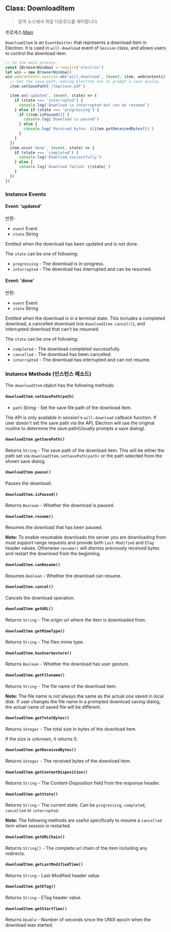 ## Class: DownloadItem

> 원격 소스에서 파일 다운로드를 제어합니다.

프로세스:[Main](../glossary.md#main-process)

`DownloadItem` is an `EventEmitter` that represents a download item in Electron. It is used in `will-download` event of `Session` class, and allows users to control the download item.

```javascript
// In the main process.
const {BrowserWindow} = require('electron')
let win = new BrowserWindow()
win.webContents.session.on('will-download', (event, item, webContents) => {
  // Set the save path, making Electron not to prompt a save dialog.
  item.setSavePath('/tmp/save.pdf')

  item.on('updated', (event, state) => {
    if (state === 'interrupted') {
      console.log('Download is interrupted but can be resumed')
    } else if (state === 'progressing') {
      if (item.isPaused()) {
        console.log('Download is paused')
      } else {
        console.log(`Received bytes: ${item.getReceivedBytes()}`)
      }
    }
  })
  item.once('done', (event, state) => {
    if (state === 'completed') {
      console.log('Download successfully')
    } else {
      console.log(`Download failed: ${state}`)
    }
  })
})
```

### Instance Events

#### Event: 'updated'

반환:

* `event` Event
* `state` String

Emitted when the download has been updated and is not done.

The `state` can be one of following:

* `progressing` - The download is in-progress.
* `interrupted` - The download has interrupted and can be resumed.

#### Event: 'done'

반환:

* `event` Event
* `state` String

Emitted when the download is in a terminal state. This includes a completed download, a cancelled download (via `downloadItem.cancel()`), and interrupted download that can't be resumed.

The `state` can be one of following:

* `completed` - The download completed successfully.
* `cancelled` - The download has been cancelled.
* `interrupted` - The download has interrupted and can not resume.

### Instance Methods (인스턴스 메소드)

The `downloadItem` object has the following methods:

#### `downloadItem.setSavePath(path)`

* `path` String - Set the save file path of the download item.

The API is only available in session's `will-download` callback function. If user doesn't set the save path via the API, Electron will use the original routine to determine the save path(Usually prompts a save dialog).

#### `downloadItem.getSavePath()`

Returns `String` - The save path of the download item. This will be either the path set via `downloadItem.setSavePath(path)` or the path selected from the shown save dialog.

#### `downloadItem.pause()`

Pauses the download.

#### `downloadItem.isPaused()`

Returns `Boolean` - Whether the download is paused.

#### `downloadItem.resume()`

Resumes the download that has been paused.

**Note:** To enable resumable downloads the server you are downloading from must support range requests and provide both `Last-Modified` and `ETag` header values. Otherwise `resume()` will dismiss previously received bytes and restart the download from the beginning.

#### `downloadItem.canResume()`

Resumes `Boolean` - Whether the download can resume.

#### `downloadItem.cancel()`

Cancels the download operation.

#### `downloadItem.getURL()`

Returns `String` - The origin url where the item is downloaded from.

#### `downloadItem.getMimeType()`

Returns `String` - The files mime type.

#### `downloadItem.hasUserGesture()`

Returns `Boolean` - Whether the download has user gesture.

#### `downloadItem.getFilename()`

Returns `String` - The file name of the download item.

**Note:** The file name is not always the same as the actual one saved in local disk. If user changes the file name in a prompted download saving dialog, the actual name of saved file will be different.

#### `downloadItem.getTotalBytes()`

Returns `Integer` - The total size in bytes of the download item.

If the size is unknown, it returns 0.

#### `downloadItem.getReceivedBytes()`

Returns `Integer` - The received bytes of the download item.

#### `downloadItem.getContentDisposition()`

Returns `String` - The Content-Disposition field from the response header.

#### `downloadItem.getState()`

Returns `String` - The current state. Can be `progressing`, `completed`, `cancelled` or `interrupted`.

**Note:** The following methods are useful specifically to resume a `cancelled` item when session is restarted.

#### `downloadItem.getURLChain()`

Returns `String[]` - The complete url chain of the item including any redirects.

#### `downloadItem.getLastModifiedTime()`

Returns `String` - Last-Modified header value.

#### `downloadItem.getETag()`

Returns `String` - ETag header value.

#### `downloadItem.getStartTime()`

Returns `Double` - Number of seconds since the UNIX epoch when the download was started.